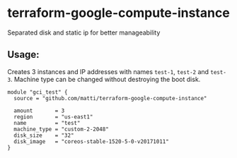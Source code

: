 # terraform-google-compute-instance

Separated disk and static ip for better manageability

## Usage:

Creates 3 instances and IP addresses with names `test-1`, `test-2` and `test-3`. Machine type can be changed without destroying the boot disk.

```
module "gci_test" {
  source = "github.com/matti/terraform-google-compute-instance"

  amount       = 3
  region       = "us-east1"
  name         = "test"
  machine_type = "custom-2-2048"
  disk_size    = "32"
  disk_image   = "coreos-stable-1520-5-0-v20171011"
}
```
